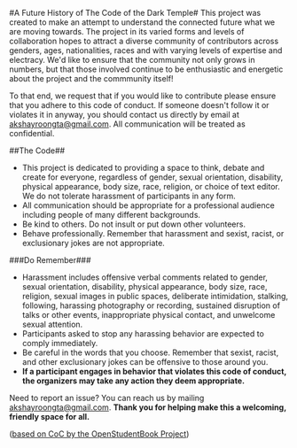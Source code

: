 #A Future History of The Code of the Dark Temple#
This project was created to make an attempt to understand the connected future what we are moving towards. The project in its varied forms and levels of collaboration hopes to attract a diverse community of contributors across genders, ages, nationalities, races and with varying levels of expertise and electracy. We'd like to ensure that the community not only grows in numbers, but that those involved continue to be enthusiastic and energetic about the project and the commmunity itself! 

To that end, we request that if you would like to contribute please ensure that you adhere to this code of conduct. If someone doesn't follow it or violates it in anyway, you should contact us directly by email at akshayroongta@gmail.com. All communication will be treated as confidential.

##The Code##
- This project is dedicated to providing a space to think, debate and create for everyone, regardless of gender, sexual orientation, disability, physical appearance, body size, race, religion, or choice of text editor. We do not tolerate harassment of participants in any form.
- All communication should be appropriate for a professional audience including people of many different backgrounds.
- Be kind to others. Do not insult or put down other volunteers.
- Behave professionally. Remember that harassment and sexist, racist, or exclusionary jokes are not appropriate.

###Do Remember###
- Harassment includes offensive verbal comments related to gender, sexual orientation, disability, physical appearance, body size, race, religion, sexual images in public spaces, deliberate intimidation, stalking, following, harassing photography or recording, sustained disruption of talks or other events, inappropriate physical contact, and unwelcome sexual attention.
- Participants asked to stop any harassing behavior are expected to comply immediately.
- Be careful in the words that you choose. Remember that sexist, racist, and other exclusionary jokes can be offensive to those around you.
- **If a participant engages in behavior that violates this code of conduct, the organizers may take any action they deem appropriate.**

Need to report an issue? You can reach us by mailing akshayroongta@gmail.com.
**Thank you for helping make this a welcoming, friendly space for all.**

([based on CoC by the OpenStudentBook Project](https://github.com/edovio/OpenStudentBook/blob/master/CodeOfConduct.md))
